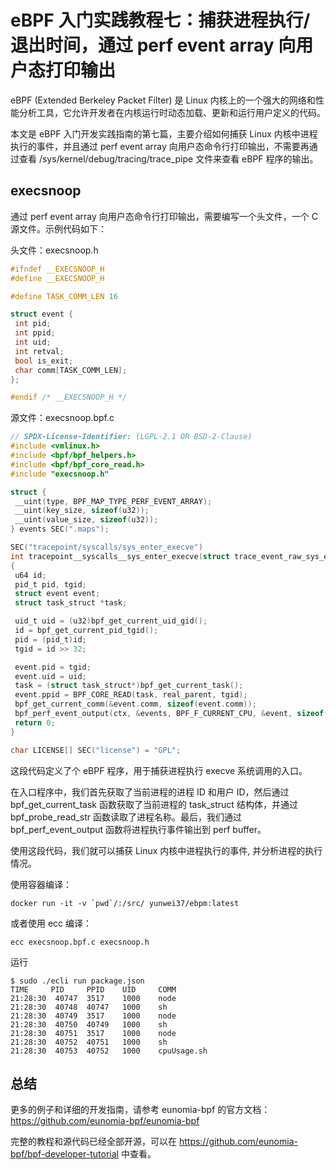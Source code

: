 # eBPF 入门实践教程七：捕获进程执行/退出时间，通过 perf event array 向用户态打印输出

eBPF (Extended Berkeley Packet Filter) 是 Linux 内核上的一个强大的网络和性能分析工具，它允许开发者在内核运行时动态加载、更新和运行用户定义的代码。

本文是 eBPF 入门开发实践指南的第七篇，主要介绍如何捕获 Linux 内核中进程执行的事件，并且通过 perf event array 向用户态命令行打印输出，不需要再通过查看 /sys/kernel/debug/tracing/trace_pipe 文件来查看 eBPF 程序的输出。

## execsnoop

通过 perf event array 向用户态命令行打印输出，需要编写一个头文件，一个 C 源文件。示例代码如下：

头文件：execsnoop.h

```c
#ifndef __EXECSNOOP_H
#define __EXECSNOOP_H

#define TASK_COMM_LEN 16

struct event {
 int pid;
 int ppid;
 int uid;
 int retval;
 bool is_exit;
 char comm[TASK_COMM_LEN];
};

#endif /* __EXECSNOOP_H */
```

源文件：execsnoop.bpf.c

```c
// SPDX-License-Identifier: (LGPL-2.1 OR BSD-2-Clause)
#include <vmlinux.h>
#include <bpf/bpf_helpers.h>
#include <bpf/bpf_core_read.h>
#include "execsnoop.h"

struct {
 __uint(type, BPF_MAP_TYPE_PERF_EVENT_ARRAY);
 __uint(key_size, sizeof(u32));
 __uint(value_size, sizeof(u32));
} events SEC(".maps");

SEC("tracepoint/syscalls/sys_enter_execve")
int tracepoint__syscalls__sys_enter_execve(struct trace_event_raw_sys_enter* ctx)
{
 u64 id;
 pid_t pid, tgid;
 struct event event;
 struct task_struct *task;

 uid_t uid = (u32)bpf_get_current_uid_gid();
 id = bpf_get_current_pid_tgid();
 pid = (pid_t)id;
 tgid = id >> 32;

 event.pid = tgid;
 event.uid = uid;
 task = (struct task_struct*)bpf_get_current_task();
 event.ppid = BPF_CORE_READ(task, real_parent, tgid);
 bpf_get_current_comm(&event.comm, sizeof(event.comm));
 bpf_perf_event_output(ctx, &events, BPF_F_CURRENT_CPU, &event, sizeof(event));
 return 0;
}

char LICENSE[] SEC("license") = "GPL";
```

这段代码定义了个 eBPF 程序，用于捕获进程执行 execve 系统调用的入口。

在入口程序中，我们首先获取了当前进程的进程 ID 和用户 ID，然后通过 bpf_get_current_task 函数获取了当前进程的 task_struct 结构体，并通过 bpf_probe_read_str 函数读取了进程名称。最后，我们通过 bpf_perf_event_output 函数将进程执行事件输出到 perf buffer。

使用这段代码，我们就可以捕获 Linux 内核中进程执行的事件, 并分析进程的执行情况。

使用容器编译：

```shell
docker run -it -v `pwd`/:/src/ yunwei37/ebpm:latest
```

或者使用 ecc 编译：

```shell
ecc execsnoop.bpf.c execsnoop.h
```

运行

```console
$ sudo ./ecli run package.json 
TIME     PID     PPID    UID     COMM    
21:28:30  40747  3517    1000    node
21:28:30  40748  40747   1000    sh
21:28:30  40749  3517    1000    node
21:28:30  40750  40749   1000    sh
21:28:30  40751  3517    1000    node
21:28:30  40752  40751   1000    sh
21:28:30  40753  40752   1000    cpuUsage.sh
```

## 总结

更多的例子和详细的开发指南，请参考 eunomia-bpf 的官方文档：<https://github.com/eunomia-bpf/eunomia-bpf>

完整的教程和源代码已经全部开源，可以在 <https://github.com/eunomia-bpf/bpf-developer-tutorial> 中查看。
